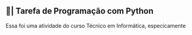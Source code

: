 ## 📄| Tarefa de Programação com Python
 
   Essa foi uma atividade do curso Técnico em Informática, especicamente 
